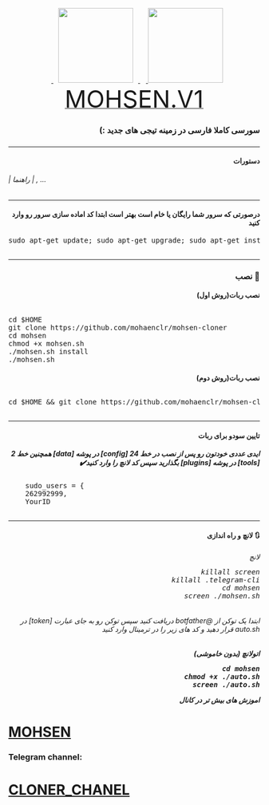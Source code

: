 <p 
    <div align="center">
    <a href="https://telegram.me/clonerchanel">
        <img src="http://upir.ir/951/guest/Untitled-7.png" hspace="10" width="150">
    </a>
    <a href="https://telegram.me/ertejahi">
        <img src="http://upir.ir/951/guest/Untitled-6.png" width="150">
    </a>
</div>
<a href="https://telegram.me/clonerchanel"><font size="100">MOHSEN.V1</font></a>
<h3><p dir="rtl">سورسی کاملا فارسی در زمینه تیجی های جدید :)
<br>
<h3 align="right"> <strong></strong>
</h3>
<hr>
<h4 dir="rtl">دستورات</h4>
<h6>| راهنما | , ...</h6>
<hr>
</pre>
<h4 dir="rtl">درصورتی که سرور شما رایگان یا خام است بهتر است ابتدا کد اماده سازی سرور رو وارد کنید
</h4>
<pre>
<span>sudo apt-get update; sudo apt-get upgrade; sudo apt-get install tmux; sudo apt-get install luarocks; sudo apt-get install screen; sudo apt-get install libreadline-dev libconfig-dev libssl-dev lua5.2 liblua5.2-dev lua-socket lua-sec lua-expat libevent-dev make unzip git redis-server autoconf g++ libjansson-dev libpython-dev expat libexpat1-dev; sudo apt-get update; sudo apt-get install; sudo apt-get install upstart-sysv;
</span>
</pre>
<hr>
<h3 align="right"> <strong>نصب</strong> 🚀
<h4 dir="rtl">نصب ربات(روش اول)
<br></h4>
<h6 dir="rtl"></h6>
<pre>
<span>cd $HOME</span>
<span>git clone https://github.com/mohaenclr/mohsen-cloner</span>
<span>cd mohsen</span>
<span>chmod +x mohsen.sh</span>
<span>./mohsen.sh install</span>
<span>./mohsen.sh</span>
</pre>
<h4 dir="rtl">نصب ربات(روش دوم)
<br></h4>
<h6 dir="rtl"></h6>
<pre>
<span>cd $HOME && git clone https://github.com/mohaenclr/mohsen-cloner && cd mohsen && chmod +x mohsen.sh && ./mohsen.sh install && ./mohsen.sh 
</span>
</pre>
<hr>
<h4 dir="rtl">تایین سودو برای ربات
<h5 dir="rtl">ایدی عددی خودتون رو پس از نصب در خط 24 [config]  در پوشه  [data] همچنین خط 2 [tools] در پوشه [plugins] بگذارید سپس کد لانچ را وارد کنید✔️
</h6>
<pre>    sudo_users = {
    262992999,
    YourID
    </pre>
<hr>
<h4 dir="rtl">🔃 لانچ و راه اندازی
<h6 dir="rtl">لانچ
<pre>
<span>killall screen</span>
<span>killall .telegram-cli</span>
<span>cd mohsen</span>
<span>screen ./mohsen.sh</span>
</pre>
<h6 dir="rtl">ابتدا یک توکن از @botfather دریافت کنید سپس توکن رو به جای عبارت [token] در auto.sh قرار دهید و کد های زیر را در ترمینال وارد کنید
<h5 dir="rtl">اتولانچ (بدون خاموشی)
<pre>
cd mohsen
chmod +x ./auto.sh
screen ./auto.sh
</pre>
</P>


اموزش های بیش تر در کانال

# [MOHSEN](https://telegram.me/ertejahi)


###  Telegram channel:

# [CLONER_CHANEL](https://telegram.me/clonerchanel)



